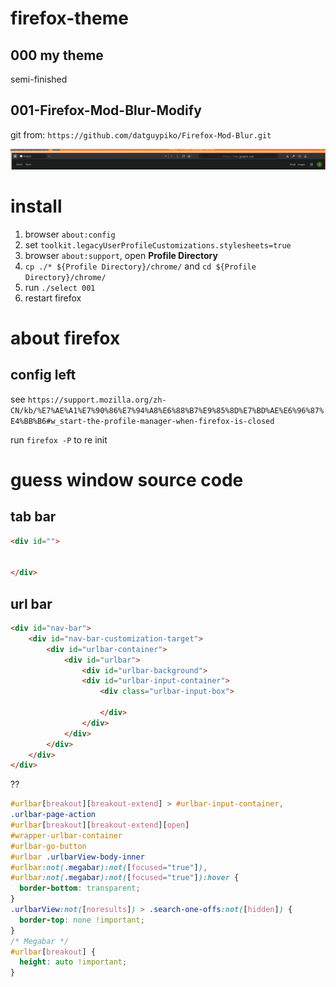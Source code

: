 # firefox-theme

## 000 my theme

semi-finished

## 001-Firefox-Mod-Blur-Modify

git from: `https://github.com/datguypiko/Firefox-Mod-Blur.git` 

<img src="img/001.png">



# install

1. browser `about:config`
2. set `toolkit.legacyUserProfileCustomizations.stylesheets=true`
3. browser `about:support`, open **Profile Directory**
4. `cp ./* ${Profile Directory}/chrome/` and `cd ${Profile Directory}/chrome/`
5. run `./select 001`
6. restart firefox


# about firefox

## config left

see `https://support.mozilla.org/zh-CN/kb/%E7%AE%A1%E7%90%86%E7%94%A8%E6%88%B7%E9%85%8D%E7%BD%AE%E6%96%87%E4%BB%B6#w_start-the-profile-manager-when-firefox-is-closed`

run `firefox -P` to re init

# guess window source code

## tab bar

```html
<div id="">


</div>
```

## url bar

```html
<div id="nav-bar">
    <div id="nav-bar-customization-target">
        <div id="urlbar-container">
            <div id="urlbar">
                <div id="urlbar-background">
                <div id="urlbar-input-container">
                    <div class="urlbar-input-box">
                        
                    </div>
                </div>
            </div>
        </div>
    </div>    
</div>
```


?? 
``` css
#urlbar[breakout][breakout-extend] > #urlbar-input-container,
.urlbar-page-action
#urlbar[breakout][breakout-extend][open]
#wrapper-urlbar-container
#urlbar-go-button
#urlbar .urlbarView-body-inner
#urlbar:not(.megabar):not([focused="true"]),
#urlbar:not(.megabar):not([focused="true"]):hover {
  border-bottom: transparent;
}
.urlbarView:not([noresults]) > .search-one-offs:not([hidden]) {
  border-top: none !important;
}
/* Megabar */
#urlbar[breakout] {
  height: auto !important;
}

```
